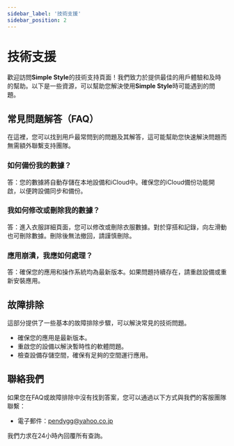 ```yaml
---
sidebar_label: '技術支援'
sidebar_position: 2
---
```


# 技術支援

歡迎訪問**Simple Style**的技術支持頁面！我們致力於提供最佳的用戶體驗和及時的幫助。以下是一些資源，可以幫助您解決使用**Simple Style**時可能遇到的問題。

## 常見問題解答（FAQ）

在這裡，您可以找到用戶最常問到的問題及其解答，這可能幫助您快速解決問題而無需額外聯繫支持團隊。

### 如何備份我的數據？
答：您的數據將自動存儲在本地設備和iCloud中。確保您的iCloud備份功能開啟，以便跨設備同步和備份。

### 我如何修改或刪除我的數據？
答：進入衣服詳細頁面，您可以修改或刪除衣服數據。對於穿搭和記錄，向左滑動也可刪除數據。刪除後無法撤回，請謹慎刪除。

### 應用崩潰，我應如何處理？
答：確保您的應用和操作系統均為最新版本。如果問題持續存在，請重啟設備或重新安裝應用。

## 故障排除

這部分提供了一些基本的故障排除步驟，可以解決常見的技術問題。

- 確保您的應用是最新版本。
- 重啟您的設備以解決暫時性的軟體問題。
- 檢查設備存儲空間，確保有足夠的空間運行應用。

## 聯絡我們

如果您在FAQ或故障排除中沒有找到答案，您可以通過以下方式與我們的客服團隊聯繫：

- 電子郵件：pendygg@yahoo.co.jp

我們力求在24小時內回覆所有查詢。
